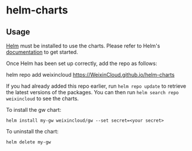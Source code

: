 # helm-charts
## Usage

[Helm](https://helm.sh) must be installed to use the charts.  Please refer to
Helm's [documentation](https://helm.sh/docs) to get started.

Once Helm has been set up correctly, add the repo as follows:

  helm repo add weixincloud https://WeixinCloud.github.io/helm-charts

If you had already added this repo earlier, run `helm repo update` to retrieve
the latest versions of the packages.  You can then run `helm search repo
weixincloud` to see the charts.

To install the gw chart:

    helm install my-gw weixincloud/gw --set secret=<your secret>

To uninstall the chart:

    helm delete my-gw
